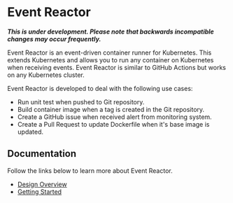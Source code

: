 # Event Reactor

***This is under development. Please note that backwards incompatible changes may occur frequently.***

Event Reactor is an event-driven container runner for Kubernetes. This extends Kubernetes and allows you to run any container on Kubernetes when receiving events. Event Reactor is similar to GitHub Actions but works on any Kubernetes cluster.

Event Reactor is developed to deal with the following use cases:

- Run unit test when pushed to Git repository.
- Build container image when a tag is created in the Git repository.
- Create a GitHub issue when received alert from monitoring system.
- Create a Pull Request to update Dockerfile when it's base image is updated.

## Documentation

Follow the links below to learn more about Event Reactor.

- [Design Overview](docs/design.md)
- [Getting Started](docs/getting-started.md)
